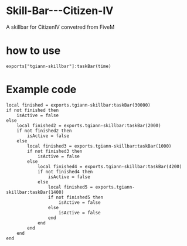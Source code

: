 # Skill-Bar---Citizen-IV

A skillbar for CitizenIV convetred from FiveM


# how to use

`exports["tgiann-skillbar"]:taskBar(time)`

# Example code

```
local finished = exports.tgiann-skillbar:taskBar(30000)
if not finished then
    isActive = false
else
    local finished2 = exports.tgiann-skillbar:taskBar(2000)
    if not finished2 then
        isActive = false
    else
        local finished3 = exports.tgiann-skillbar:taskBar(1000)
        if not finished3 then
            isActive = false
        else
            local finished4 = exports.tgiann-skillbar:taskBar(4200)
            if not finished4 then
                isActive = false
            else
                local finished5 = exports.tgiann-skillbar:taskBar(1400)
                if not finished5 then
                    isActive = false
                else
                    isActive = false
                end
            end
        end
    end
end
```

